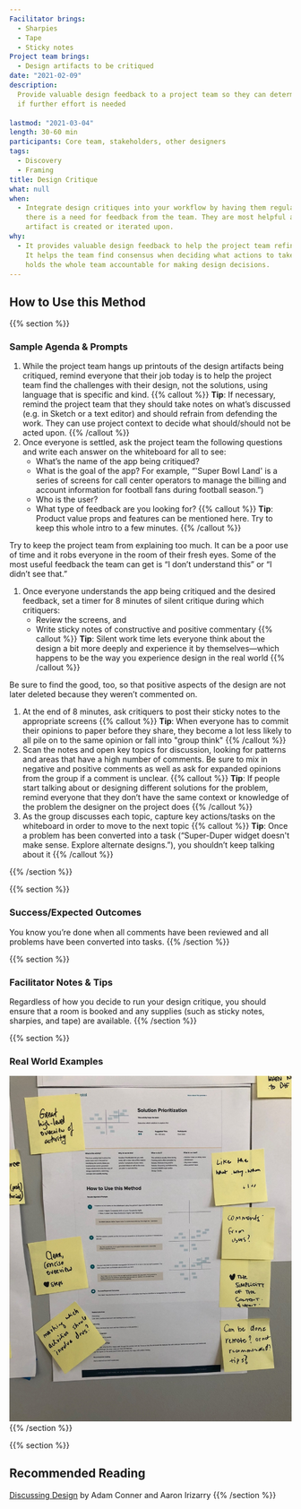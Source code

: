 ```yaml
---
Facilitator brings:
  - Sharpies
  - Tape
  - Sticky notes
Project team brings:
  - Design artifacts to be critiqued
date: "2021-02-09"
description:
  Provide valuable design feedback to a project team so they can determine
  if further effort is needed

lastmod: "2021-03-04"
length: 30-60 min
participants: Core team, stakeholders, other designers
tags:
  - Discovery
  - Framing
title: Design Critique
what: null
when:
  - Integrate design critiques into your workflow by having them regularly or whenever
    there is a need for feedback from the team. They are most helpful after a design
    artifact is created or iterated upon.
why:
  - It provides valuable design feedback to help the project team refine their solution.
    It helps the team find consensus when deciding what actions to take next. And it
    holds the whole team accountable for making design decisions.
---
```


## How to Use this Method

{{% section %}}

### Sample Agenda & Prompts

1. While the project team hangs up printouts of the design artifacts being critiqued, remind everyone that their job today is to help the project team find the challenges with their design, not the solutions, using language that is specific and kind.
   {{% callout %}}
   **Tip**: If necessary, remind the project team that they should take notes on what’s discussed (e.g. in Sketch or a text editor) and should refrain from defending the work. They can use project context to decide what should/should not be acted upon.
   {{% /callout %}}
1. Once everyone is settled, ask the project team the following questions and write each answer on the whiteboard for all to see:
   - What’s the name of the app being critiqued?
   - What is the goal of the app? For example, “'Super Bowl Land' is a series of screens for call center operators to manage the billing and account information for football fans during football season.”)
   - Who is the user?
   - What type of feedback are you looking for?
     {{% callout %}}
     **Tip**: Product value props and features can be mentioned here. Try to keep this whole intro to a few minutes.
     {{% /callout %}}

Try to keep the project team from explaining too much. It can be a poor use of time and it robs everyone in the room of their fresh eyes. Some of the most useful feedback the team can get is “I don’t understand this” or “I didn’t see that.”

1. Once everyone understands the app being critiqued and the desired feedback, set a timer for 8 minutes of silent critique during which critiquers:
   - Review the screens, and
   - Write sticky notes of constructive and positive commentary
     {{% callout %}}
     **Tip**: Silent work time lets everyone think about the design a bit more deeply and experience it by themselves—which happens to be the way you experience design in the real world
     {{% /callout %}}

Be sure to find the good, too, so that positive aspects of the design are not later deleted because they weren’t commented on.

1. At the end of 8 minutes, ask critiquers to post their sticky notes to the appropriate screens
   {{% callout %}}
   **Tip**: When everyone has to commit their opinions to paper before they share, they become a lot less likely to all pile on to the same opinion or fall into "group think"
   {{% /callout %}}
1. Scan the notes and open key topics for discussion, looking for patterns and areas that have a high number of comments. Be sure to mix in negative and positive comments as well as ask for expanded opinions from the group if a comment is unclear.
   {{% callout %}}
   **Tip**: If people start talking about or designing different solutions for the problem, remind everyone that they don’t have the same context or knowledge of the problem the designer on the project does
   {{% /callout %}}
1. As the group discusses each topic, capture key actions/tasks on the whiteboard in order to move to the next topic
   {{% callout %}}
   **Tip**: Once a problem has been converted into a task (“Super-Duper widget doesn't make sense. Explore alternate designs.”), you shouldn’t keep talking about it
   {{% /callout %}}

{{% /section %}}

{{% section %}}

### Success/Expected Outcomes

You know you’re done when all comments have been reviewed and all problems have been converted into tasks.
{{% /section %}}

{{% section %}}

### Facilitator Notes & Tips

Regardless of how you decide to run your design critique, you should ensure that a room is booked and any supplies (such as sticky notes, sharpies, and tape) are available.
{{% /section %}}

{{% section %}}

### Real World Examples

![Design printout with feedback attached using sticky notes](images/example-2.jpg)
{{% /section %}}

{{% section %}}

## Recommended Reading

<a href="http://shop.oreilly.com/product/0636920033561.do" target="_blank">Discussing Design</a> by Adam Conner and Aaron Irizarry
{{% /section %}}
